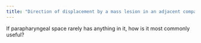 ```yaml
---
title: "Direction of displacement by a mass lesion in an adjacent compartment - helpful in giving origin of mass"
---
```

If parapharyngeal space rarely has anything in it, how is it most commonly useful?

